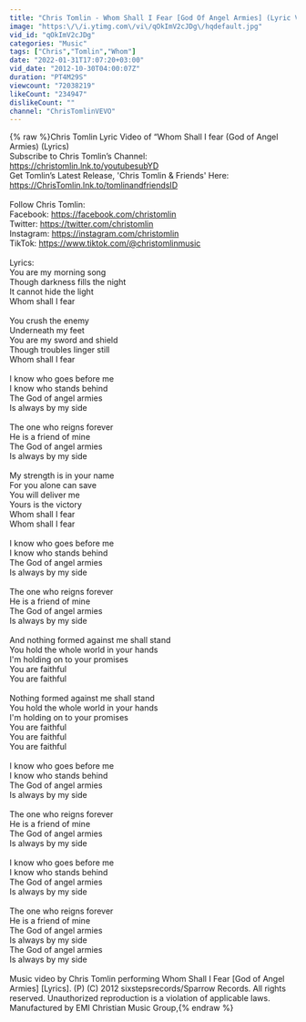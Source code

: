 ```yaml
---
title: "Chris Tomlin - Whom Shall I Fear [God Of Angel Armies] (Lyric Video)"
image: "https:\/\/i.ytimg.com\/vi\/qOkImV2cJDg\/hqdefault.jpg"
vid_id: "qOkImV2cJDg"
categories: "Music"
tags: ["Chris","Tomlin","Whom"]
date: "2022-01-31T17:07:20+03:00"
vid_date: "2012-10-30T04:00:07Z"
duration: "PT4M29S"
viewcount: "72038219"
likeCount: "234947"
dislikeCount: ""
channel: "ChrisTomlinVEVO"
---
```

{% raw %}Chris Tomlin Lyric Video of “Whom Shall I fear (God of Angel Armies) (Lyrics)<br />Subscribe to Chris Tomlin’s Channel: <a rel="nofollow" target="blank" href="https://christomlin.lnk.to/youtubesubYD">https://christomlin.lnk.to/youtubesubYD</a> <br />Get Tomlin’s Latest Release, 'Chris Tomlin &amp; Friends' Here: <a rel="nofollow" target="blank" href="https://ChrisTomlin.lnk.to/tomlinandfriendsID">https://ChrisTomlin.lnk.to/tomlinandfriendsID</a><br /><br />Follow Chris Tomlin: <br />Facebook: <a rel="nofollow" target="blank" href="https://facebook.com/christomlin">https://facebook.com/christomlin</a> <br />Twitter: <a rel="nofollow" target="blank" href="https://twitter.com/christomlin">https://twitter.com/christomlin</a> <br />Instagram: <a rel="nofollow" target="blank" href="https://instagram.com/christomlin">https://instagram.com/christomlin</a> <br />TikTok: <a rel="nofollow" target="blank" href="https://www.tiktok.com/@christomlinmusic">https://www.tiktok.com/@christomlinmusic</a><br /><br />Lyrics: <br />You are my morning song<br />Though darkness fills the night<br />It cannot hide the light<br />Whom shall I fear<br /><br />You crush the enemy<br />Underneath my feet<br />You are my sword and shield<br />Though troubles linger still<br />Whom shall I fear<br /><br />I know who goes before me<br />I know who stands behind<br />The God of angel armies<br />Is always by my side<br /><br />The one who reigns forever<br />He is a friend of mine<br />The God of angel armies<br />Is always by my side<br /><br />My strength is in your name<br />For you alone can save<br />You will deliver me<br />Yours is the victory<br />Whom shall I fear<br />Whom shall I fear<br /><br />I know who goes before me<br />I know who stands behind<br />The God of angel armies<br />Is always by my side<br /><br />The one who reigns forever<br />He is a friend of mine<br />The God of angel armies<br />Is always by my side<br /><br />And nothing formed against me shall stand<br />You hold the whole world in your hands<br />I'm holding on to your promises<br />You are faithful<br />You are faithful<br /><br />Nothing formed against me shall stand<br />You hold the whole world in your hands<br />I'm holding on to your promises<br />You are faithful<br />You are faithful<br />You are faithful<br /><br />I know who goes before me<br />I know who stands behind<br />The God of angel armies<br />Is always by my side<br /><br />The one who reigns forever<br />He is a friend of mine<br />The God of angel armies<br />Is always by my side<br /><br />I know who goes before me<br />I know who stands behind<br />The God of angel armies<br />Is always by my side<br /><br />The one who reigns forever<br />He is a friend of mine<br />The God of angel armies<br />Is always by my side<br />The God of angel armies<br />Is always by my side<br /><br />Music video by Chris Tomlin performing Whom Shall I Fear [God of Angel Armies] [Lyrics]. (P) (C) 2012 sixstepsrecords/Sparrow Records. All rights reserved. Unauthorized reproduction is a violation of applicable laws.  Manufactured by EMI Christian Music Group,{% endraw %}
